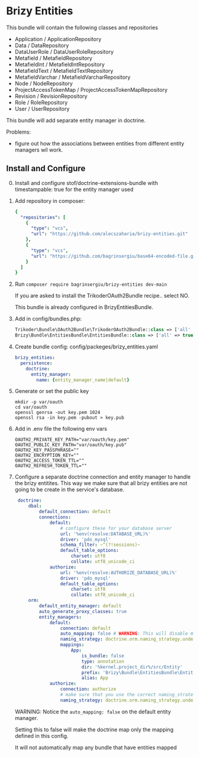 # Brizy Entities

This bundle will contain the following classes and repositories

* Application / ApplicationRepository
* Data / DataRepository
* DataUserRole / DataUserRoleRepository
* Metafield / MetafieldRepository
* MetafieldInt / MetafieldIntRepository
* MetafieldText / MetafieldTextRepository
* MetafieldVarchar / MetafieldVarcharRepository
* Node / NodeRepository
* ProjectAccessTokenMap / ProjectAccessTokenMapRepository
* Revision / RevisionRepository
* Role / RoleRepository
* User / UserRepository

This bundle will add separate entity manager in doctrine.

Problems:

- figure out how the associations between entities from different entity managers wil work.

## Install and Configure

0. Install and configure stof/doctrine-extensions-bundle with timestampable: true for the entity manager used

1. Add repository in composer:

    ```yaml
    {
      "repositories": [
        {
          "type": "vcs",
          "url": "https://github.com/alecszaharia/brizy-entities.git"
        },
        {
          "type": "vcs",
          "url": "https://github.com/bagrinsergiu/base64-encoded-file.git"
        }
      ]
    }
    ```
2. Run `composer require bagrinsergiu/brizy-entities dev-main`
   
   If you are asked to install the TrikoderOAuth2Bundle recipe.. select NO.
   
   This bundle is already configured in BrizyEntitiesBundle.
   

3. Add in config/bundles.php: 
   ```php
   Trikoder\Bundle\OAuth2Bundle\TrikoderOAuth2Bundle::class => ['all' => true],
   Brizy\Bundle\EntitiesBundle\EntitiesBundle::class => ['all' => true]
   ```
4. Create bundle config: config/packeges/brizy_entities.yaml
    ```yaml
    brizy_entities:
      persistence:
        doctrine:
          entity_manager:
            name: {entity_manager_name|default}
    ```
5. Generate or set the public key
   ```shell
   mkdir -p var/oauth
   cd var/oauth
   openssl genrsa -out key.pem 1024
   openssl rsa -in key.pem -pubout > key.pub
   ```
6. Add in .env file the following env vars 
    ```dotenv
    OAUTH2_PRIVATE_KEY_PATH="var/oauth/key.pem"
    OAUTH2_PUBLIC_KEY_PATH="var/oauth/key.pub"
    OAUTH2_KEY_PASSPHRASE=""
    OAUTH2_ENCRYPTION_KEY=""
    OAUTH2_ACCESS_TOKEN_TTL=""
    OAUTH2_REFRESH_TOKEN_TTL=""
    ```

7. Configure a separate doctrine connection and entity manager to handle the brizy entitites.
   This way we make sure that all brizy entities are not going to be create in the service's database.
   ```yaml
    doctrine:
        dbal:
            default_connection: default
            connections:
                default:
                    # configure these for your database server
                    url: '%env(resolve:DATABASE_URL)%'
                    driver: 'pdo_mysql'
                    schema_filter: ~^(?!sessions)~
                    default_table_options:
                        charset: utf8
                        collate: utf8_unicode_ci
                authorize:
                    url: '%env(resolve:AUTHORIZE_DATABASE_URL)%'
                    driver: 'pdo_mysql'
                    default_table_options:
                        charset: utf8
                        collate: utf8_unicode_ci
        orm:
            default_entity_manager: default
            auto_generate_proxy_classes: true
            entity_managers:
                default:
                    connection: default
                    auto_mapping: false # WARNING: This will disable mapping
                    naming_strategy: doctrine.orm.naming_strategy.underscore_number_aware
                    mappings:
                        App:
                            is_bundle: false
                            type: annotation
                            dir: '%kernel.project_dir%/src/Entity'
                            prefix: 'Brizy\Bundle\EntitiesBundle\Entity'
                            alias: App
                authorize:
                    connection: authorize
                    # make sure that you use the correct naming_strategy as the one used on the AUTHORIZE_DATABASE
                    naming_strategy: doctrine.orm.naming_strategy.underscore_number_aware
   ```
   
   WARNING: Notice the `auto_mapping: false` on the default entity manager. 
   
   Setting this to false will make the doctrine map only the mapping defined in this config.
   
   It will not automatically map any bundle that have entities mapped
